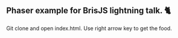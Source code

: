 ## Phaser example for BrisJS lightning talk. 🐈

Git clone and open index.html. Use right arrow key to get the food.
